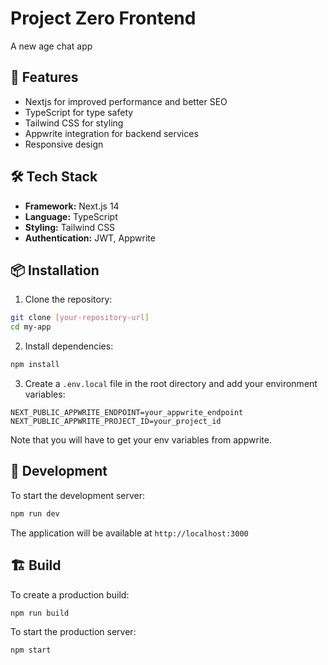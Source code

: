 # Project Zero Frontend

A new age chat app

## 🚀 Features

- Nextjs for improved performance and better SEO
- TypeScript for type safety
- Tailwind CSS for styling
- Appwrite integration for backend services
- Responsive design

## 🛠️ Tech Stack

- **Framework:** Next.js 14
- **Language:** TypeScript
- **Styling:** Tailwind CSS
- **Authentication:** JWT, Appwrite

## 📦 Installation

1. Clone the repository:
```bash
git clone [your-repository-url]
cd my-app
```

2. Install dependencies:
```bash
npm install
```

3. Create a `.env.local` file in the root directory and add your environment variables:
```env
NEXT_PUBLIC_APPWRITE_ENDPOINT=your_appwrite_endpoint
NEXT_PUBLIC_APPWRITE_PROJECT_ID=your_project_id
```
Note that you will have to get your env variables from appwrite.

## 🚀 Development

To start the development server:

```bash
npm run dev
```

The application will be available at `http://localhost:3000`

## 🏗️ Build

To create a production build:

```bash
npm run build
```

To start the production server:

```bash
npm start
```

